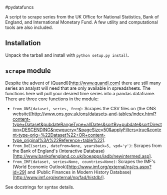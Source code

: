 #pydatafuncs

A script to scrape series from the UK Office for National Statistics, Bank of England, and International Monetary Fund. A few utility and computational tools are also included.

## Installation

Unpack the tarball and install with `python setup.py install`.

## `scrape` module

Despite the advent of (Quandl)[http://www.quandl.com] there are still many series an analyst will need that are only available in spreadsheets. The functions here will pull your desired time series into a pandas dataframe. There are three core functions in the module:

 - `from_ONS(dataset, series, freq)`: Scrapes the CSV files on (the ONS website)[http://www.ons.gov.uk/ons/datasets-and-tables/index.html?content-type=Dataset&pubdateRangeType=allDates&sortBy=pubdate&sortDirection=DESCENDING&newquery=*&pageSize=50&applyFilters=true&content-type-orig=%22Dataset%22+OR+content-type_original%3A%22Reference+table%22].
 - `from_BoE(series, datefrom=None, yearsback=5, vpd='y')`: Scrapes from the Bank of England's (Interactive Database)[http://www.bankofengland.co.uk/boeapps/iadb/newintermed.asp].
 - `from_IMF(dataset, series=None, countries=None)`: Scrapes the IMF's (World Economic Outlook)[http://www.imf.org/external/ns/cs.aspx?id=29] and (Public Finances in Modern History Database)[http://www.imf.org/external/np/fad/histdb/].

See docstrings for syntax details.
